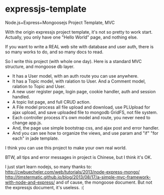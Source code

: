 expressjs-template
==================

Node.js+Express+Mongoosejs Project Template, MVC

With the origin expressjs project template, it's not so pretty to work start. Actually, you only have one "Hello World" page, and nothing else.

If you want to write a REAL web site with database and user auth, there is so many works to do, and so many docs to read.

So I write this project (with whole one day). Here is a standard MVC structure, and mongoose db layer.

* It has a User model, with an auth route you can use anywhere.
* It has a Topic model, with ralation to User. And a Comment model, ralation to Topic and User.
* A new user register page, login page, cookie handler, auth and session handled.
* A topic list page, and full CRUD action.
* A File model process all file upload and download, use PLUpload for ajax upload, and save uploaded file to mongodb GridFS, not file system.
* Each controller process it's own model and route, you never need to change app.js.
* And, the page use simple bootstrap css, and ajax post and error handler.
* And you can see how to organize the views, and use param and "if" "for each" in jade template.

I think you can use this project to make your own real world.

BTW, all tips and error messages in project is Chinese, but I think it's OK.

I just start learn nodejs, so many thanks to:
    http://cwbuecheler.com/web/tutorials/2013/node-express-mongo/
    http://timstermatic.github.io/blog/2013/08/17/a-simple-mvc-framework-with-node-and-express/
    and of cause, the mongoose document. But not the expressjs document, it's useless. :(
